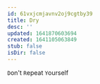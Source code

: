 ```yaml
---
id: 61vxjcmjavnv2oj9cgtby39
title: Dry
desc: ''
updated: 1641870603694
created: 1641105063849
stub: false
isDir: false
---
```



`D`on't `R`epeat `Y`ourself
